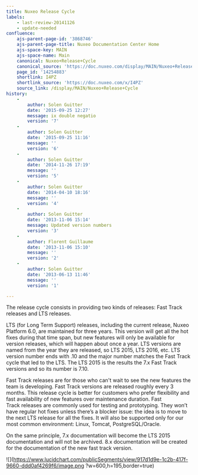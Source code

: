 ```yaml
---
title: Nuxeo Release Cycle
labels:
    - last-review-20141126
    - update-needed
confluence:
    ajs-parent-page-id: '3868746'
    ajs-parent-page-title: Nuxeo Documentation Center Home
    ajs-space-key: MAIN
    ajs-space-name: Main
    canonical: Nuxeo+Release+Cycle
    canonical_source: 'https://doc.nuxeo.com/display/MAIN/Nuxeo+Release+Cycle'
    page_id: '14254883'
    shortlink: I4PZ
    shortlink_source: 'https://doc.nuxeo.com/x/I4PZ'
    source_link: /display/MAIN/Nuxeo+Release+Cycle
history:
    - 
        author: Solen Guitter
        date: '2015-09-25 12:27'
        message: ix double negatio
        version: '7'
    - 
        author: Solen Guitter
        date: '2015-09-25 11:16'
        message: ''
        version: '6'
    - 
        author: Solen Guitter
        date: '2014-11-26 17:19'
        message: ''
        version: '5'
    - 
        author: Solen Guitter
        date: '2014-04-10 18:16'
        message: ''
        version: '4'
    - 
        author: Solen Guitter
        date: '2013-11-06 15:14'
        message: Updated version numbers
        version: '3'
    - 
        author: Florent Guillaume
        date: '2013-11-06 15:10'
        message: ''
        version: '2'
    - 
        author: Solen Guitter
        date: '2013-06-13 11:46'
        message: ''
        version: '1'

---
```

The release cycle consists in providing two kinds of releases: Fast Track releases and LTS releases.

LTS (for Long Term Support) releases, including the current release, Nuxeo Platform 6.0, are maintained for three years. This version will get all the hot fixes during that time span, but new features will only be available for version releases, which will happen about once a year. LTS versions are named from the year they are released, so LTS 2015, LTS 2016, etc. LTS version number ends with .10 and the major number matches the Fast Track cycle that led to the LTS. The LTS 2015 is the results the 7.x Fast Track versions and so its number is 7.10.

Fast Track&nbsp;releases are for those who can't wait to see the new features the team is developing. Fast Track&nbsp;versions are released roughly every 3 months.&nbsp;This release cycle is better for customers who prefer flexibility and fast availability of new features over maintenance duration. Fast Track&nbsp;releases are commonly used for testing and prototyping. They won&rsquo;t have regular hot fixes unless there&rsquo;s a blocker issue: the idea&nbsp;is to move to the next LTS release for all the fixes. It will also be supported only for our most common environment: Linux, Tomcat, PostgreSQL/Oracle.

On the same principle, 7.x documentation will become the LTS 2015 documentation and will not be archived. 8.x documentation will be created for the documentation of the new fast track version.

![](https://www.lucidchart.com/publicSegments/view/917d1d9e-1c2b-417f-9660-ddd0af4269f6/image.png ?w=600,h=195,border=true)

&nbsp;
